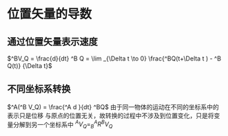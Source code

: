 # 位置矢量的导数

## 通过位置矢量表示速度
$^BV_Q = \frac{d}{dt} ^B Q = \lim _{\Delta t \to 0} \frac{^BQ(t+\Delta t ) - ^B Q(t)} {\Delta t}$


## 不同坐标系转换
$^A(^B V_Q) = \frac{^A d }{dt} ^BQ$
由于同一物体的运动在不同的坐标系中的表示只是位移
与原点的位置无关，故转换的过程中不涉及到位置变化，只是将变量分解到另一个坐标系中
$^A V_Q= ^A_B R  ^BV_Q$